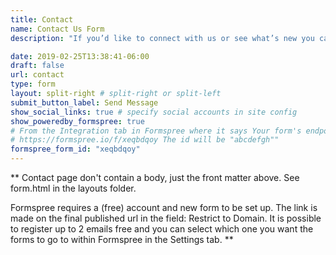 ```yaml
---
title: Contact
name: Contact Us Form
description: "If you’d like to connect with us or see what’s new you can do so by following us on our social media pages. Or you can send us an email at agape.open.science@gmail.com or submit your details/queries though this contact form. "

date: 2019-02-25T13:38:41-06:00
draft: false
url: contact
type: form
layout: split-right # split-right or split-left
submit_button_label: Send Message
show_social_links: true # specify social accounts in site config
show_poweredby_formspree: true
# From the Integration tab in Formspree where it says Your form's endpoint is:
# https://formspree.io/f/xeqbdqoy The id will be "abcdefgh"" 
formspree_form_id: "xeqbdqoy"
---
```


\*\* Contact page don't contain a body, just the front matter above. See form.html in the layouts folder.

Formspree requires a (free) account and new form to be set up. The link is made on the final published url in the field: Restrict to Domain. It is possible to register up to 2 emails free and you can select which one you want the forms to go to within Formspree in the Settings tab. \*\*
